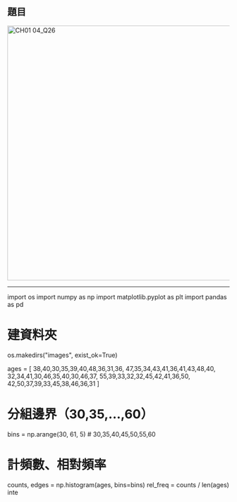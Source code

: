 ## 題目
<img width="559" height="579" alt="CH01 04_Q26" src="https://github.com/user-attachments/assets/c3c49a80-ea28-4a57-b373-1143db90106a" />

---
import os
import numpy as np
import matplotlib.pyplot as plt
import pandas as pd

# 建資料夾
os.makedirs("images", exist_ok=True)

ages = [
    38,40,30,35,39,40,48,36,31,36,
    47,35,34,43,41,36,41,43,48,40,
    32,34,41,30,46,35,40,30,46,37,
    55,39,33,32,32,45,42,41,36,50,
    42,50,37,39,33,45,38,46,36,31
]

# 分組邊界（30,35,...,60）
bins = np.arange(30, 61, 5)  # 30,35,40,45,50,55,60

# 計頻數、相對頻率
counts, edges = np.histogram(ages, bins=bins)
rel_freq = counts / len(ages)
inte
